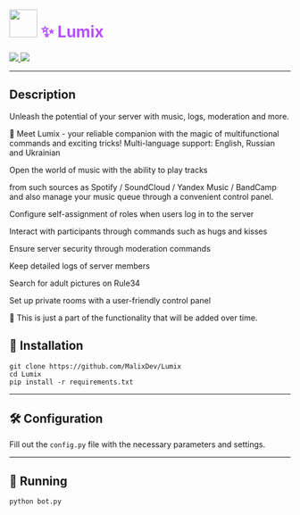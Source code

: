 <p align="light">
  <h1 align="light" style="color: #B64FFF"><img src="https://images-ext-2.discordapp.net/external/ssnOTmCkEAFHFskNH6QNxF-Pedh9IiDEjYccDOHzUpM/%3Fsize%3D1024/https/cdn.discordapp.com/avatars/1006946815050006539/a6c45c9b6ba2461a581269ce71595c4e.png" width="50"> ✨ Lumix </h1>
  <p align="light">
    <a href="https://www.python.org/">
    	<img src="https://img.shields.io/badge/Python%203.11.7-pink.svg" />
    </a>
    <a href="https://discord.gg/dmAaJZS8XM">
	<img src="https://img.shields.io/discord/1130589089658306672.svg">
    </a>
  </p>
</p>

___

## Description
Unleash the potential of your server with music, logs, moderation and more.

🌟 Meet Lumix - your reliable companion with the magic of multifunctional commands and exciting tricks!
Multi-language support: English, Russian and Ukrainian

Open the world of music with the ability to play tracks

from such sources as Spotify / SoundCloud / Yandex Music / BandCamp and also manage your music queue through a convenient control panel.

Configure self-assignment of roles when users log in to the server

Interact with participants through commands such as hugs and kisses

Ensure server security through moderation commands

Keep detailed logs of server members

Search for adult pictures on Rule34

Set up private rooms with a user-friendly control panel

🌟 This is just a part of the functionality that will be added over time.

## 🔑 Installation
```
git clone https://github.com/MalixDev/Lumix
cd Lumix
pip install -r requirements.txt
```
___


## 🛠 Configuration
Fill out the `config.py` file with the necessary parameters and settings.

___


## 🚀 Running

```
python bot.py
```
